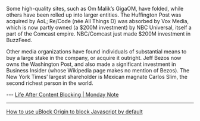 <!-- njnmdoc:  title="Ad Blocking"  -->
Some high-quality sites, such as Om Malik’s GigaOM, have folded, while others have been rolled up into larger entities. The Huffington Post was acquired by AoL; Re/Code (née All Things D) was absorbed by Vox Media, which is now partly owned (a $200M investment) by NBC Universal, itself a part of the Comcast empire. NBC/Comcast just made $200M investment in BuzzFeed.



Other media organizations have found individuals of substantial means to buy a large stake in the company, or acquire it outright. Jeff Bezos now owns the Washington Post, and also made a significant investment in Business Insider (whose Wikipedia page makes no mention of Bezos). The  New York Times’ largest shareholder is Mexican magnate Carlos Slim, the second richest person in the world.



 --- [Life After Content Blocking | Monday Note](http://www.mondaynote.com/2015/08/31/life-after-content-blocking/)

<hr/>

[How to use uBlock Origin to block Javascript by default](https://utcc.utoronto.ca/~cks/space/blog/web/UBlockJavascriptBlocking)
